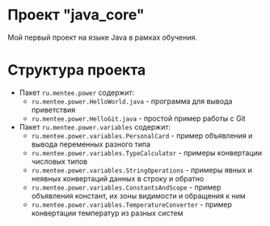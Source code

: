 # Проект "java_core"

Мой первый проект на языке Java в рамках обучения.

#
# Структура проекта

- Пакет `ru.mentee.power` содержит:
    - `ru.mentee.power.HelloWorld.java` - программа для вывода приветствия
    - `ru.mentee.power.HelloGit.java` - простой пример работы с Git
- Пакет `ru.mentee.power.variables` содержит:
    - `ru.mentee.power.variables.PersonalCard` - пример объявления и вывода переменных разного типа
    - `ru.mentee.power.variables.TypeCalculator` - примеры конвертации числовых типов
    - `ru.mentee.power.variables.StringOperations` - примеры явных и неявных конвертаций данных в строку и обратно
    - `ru.mentee.power.variables.ConstantsAndScope` - пример объявления констант, их зоны видимости и обращения к ним
    - `ru.mentee.power.variables.TemperatureConverter` - пример конвертации температур из разных систем
